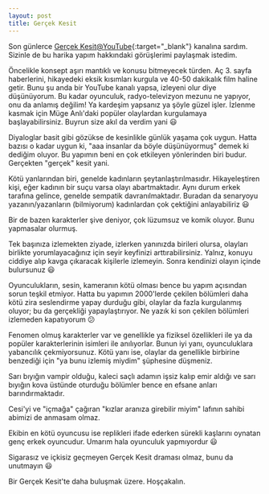 ```yaml
---
layout: post
title: Gerçek Kesit
---
```


Son günlerce [Gerçek Kesit@YouTube](https://www.youtube.com/channel/UC7m3Spz-3SSNe7FCfhA5dOw){:target="_blank"} kanalına sardım. Sizinle de bu harika yapım hakkındaki görüşlerimi paylaşmak istedim.

Öncelikle konsept aşırı mantıklı ve konusu bitmeyecek türden. Aç 3. sayfa haberlerini, hikayedeki eksik kısımları kurgula ve 40-50 dakikalık film haline getir. Bunu şu anda bir YouTube kanalı yapsa, izleyeni olur diye düşünüyorum. Bu kadar oyunculuk, radyo-televizyon mezunu ne yapıyor, onu da anlamış değilim! Ya kardeşim yapsanız ya şöyle güzel işler. İzlenme kasmak için Müge Anlı'daki popüler olaylardan kurgulamaya başlayabilirsiniz. Buyrun size akıl da verdim yani 😃

Diyaloglar basit gibi gözükse de kesinlikle günlük yaşama çok uygun. Hatta bazısı o kadar uygun ki, "aaa insanlar da böyle düşünüyormuş" demek ki dediğim oluyor. Bu yapımın beni en çok etkileyen yönlerinden biri budur. Gerçekten "gerçek" kesit yani.

Kötü yanlarından biri, genelde kadınların şeytanlaştırılmasıdır. Hikayeleştiren kişi, eğer kadının bir suçu varsa olayı abartmaktadır. Aynı durum erkek tarafına gelince, genelde sempatik davranılmaktadır. Buradan da senaryoyu yazanın/yazanların (bilmiyorum) kadınlardan çok çektiğini anlayabiliriz 😃

Bir de bazen karakterler şive deniyor, çok lüzumsuz ve komik oluyor. Bunu yapmasalar olurmuş.

Tek başınıza izlemekten ziyade, izlerken yanınızda birileri olursa, olayları birlikte yorumlayacağınız için seyir keyfinizi arttırabilirsiniz. Yalnız, konuyu ciddiye alıp kavga çıkaracak kişilerle izlemeyin. Sonra kendinizi olayın içinde bulursunuz 😃

Oyunculukların, sesin, kameranın kötü olması bence bu yapım açısından sorun teşkil etmiyor. Hatta bu yapımın 2000'lerde çekilen bölümleri daha kötü zira seslendirme yapay durduğu gibi, olaylar da fazla kurgulanmış oluyor; bu da gerçekliği yapaylaştırıyor. Ne yazık ki son çekilen bölümleri izlemeden kapatıyorum 😕

Fenomen olmuş karakterler var ve genellikle ya fiziksel özellikleri ile ya da popüler karakterlerinin isimleri ile anılıyorlar. Bunun iyi yanı, oyunculuklara yabancılık çekmiyorsunuz. Kötü yanı ise, olaylar da genellikle birbirine benzediği için "ya bunu izlemiş miydim" şüphesine düşmeniz.

Sarı bıyığın vampir olduğu, kaleci saçlı adamın işsiz kalıp emir aldığı ve sarı bıyığın kova üstünde oturduğu bölümler bence en efsane anları barındırmaktadır.

Cesi'yi ve "içmağa" çağıran "kızlar aranıza girebilir miyim" lafının sahibi abimizi de anmasam olmaz.

Ekibin en kötü oyuncusu ise replikleri ifade ederken sürekli kaşlarını oynatan genç erkek oyuncudur. Umarım hala oyunculuk yapmıyordur 😃

Sigarasız ve içkisiz geçmeyen Gerçek Kesit draması olmaz, bunu da unutmayın 😃

Bir Gerçek Kesit'te daha buluşmak üzere. Hoşçakalın.